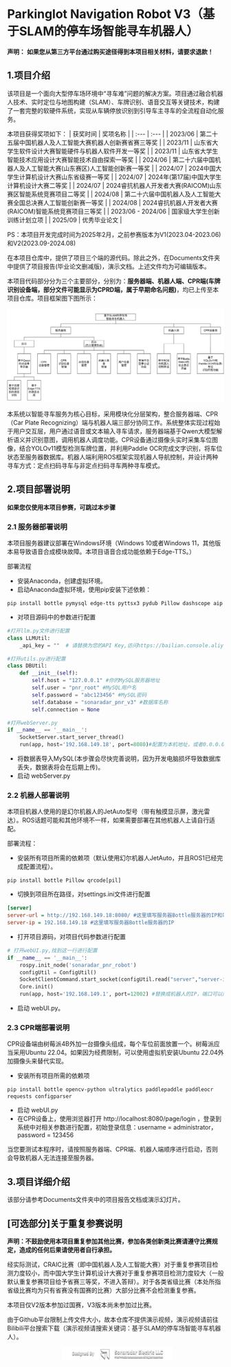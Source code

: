 # Parkinglot Navigation Robot V3（基于SLAM的停车场智能寻车机器人）

**声明：**
**如果您从第三方平台通过购买途径得到本项目相关材料，请要求退款！**

## 1.项目介绍
该项目是一个面向大型停车场环境中“寻车难”问题的解决方案。项目通过融合机器人技术、实时定位与地图构建（SLAM）、车牌识别、语音交互等关键技术，构建了一套完整的软硬件系统，实现从车辆停放识别到引导车主寻车的全流程自动化服务。

本项目获得奖项如下：
| 获奖时间 | 奖项名称 |
| :--- | :--- |
| 2023/06 | 第二十五届中国机器人及人工智能大赛机器人创新赛省赛三等奖 |
| 2023/11 | 山东省大学生软件设计大赛智能硬件与机器人软件开发一等奖 |
| 2023/11 | 山东省大学生智能技术应用设计大赛智能技术自由探索一等奖 |
| 2024/06 | 第二十六届中国机器人及人工智能大赛(山东赛区)人工智能创新赛一等奖 |
| 2024/07 | 2024中国大学生计算机设计大赛山东省级赛一等奖 |
| 2024/07 | 2024年(第17届)中国大学生计算机设计大赛二等奖 |
| 2024/07 | 2024睿抗机器人开发者大赛(RAICOM)山东赛区智能系统竞赛项目二等奖 |
| 2024/08 | 第二十六届中国机器人及人工智能大赛全国总决赛人工智能创新赛一等奖 |
| 2024/08 | 2024睿抗机器人开发者大赛(RAICOM)智能系统竞赛项目三等奖 |
| 2023/06 - 2024/06 | 国家级大学生创新训练计划立项 |
| 2025/09 | 优秀毕业论文 |

PS：本项目开发完成时间为2025年2月，之前参赛版本为V1(2023.04-2023.06)和V2(2023.09-2024.08)

在本项目仓库中，提供了项目三个端的源代码。除此之外，在Documents文件夹中提供了项目报告(毕业论文删减版)，演示文档。上述文件均为可编辑版本。

本项目代码部分分为三个主要部分，分别为：**服务器端、机器人端、CPR端(车牌识别设备端，部分文件可能显示为CPRD端，属于早期命名问题)**，均已上传至本项目仓库。项目框架图下图所示：

![项目框架图](https://github.com/sonaradarcn/Parkinglot-Navigation-Robot-V3/blob/main/Picture/4-1.png?raw=true)

本系统以智能寻车服务为核心目标，采用模块化分层架构，整合服务器端、CPR（Car Plate Recognizing）端与机器人端三部分协同工作。系统整体实现过程始于用户交互层，用户通过语音或文本输入寻车请求，服务器端基于Qwen大模型解析语义并识别意图，调用机器人调度功能。CPR设备通过摄像头实时采集车位图像，结合YOLOv11模型检测车牌位置，并利用Paddle OCR完成文字识别，将车位状态至服务器数据库。机器人端利用ROS框架实现机器人导航控制，并设计两种寻车方式：定点扫码寻车与非定点扫码寻车两种寻车模式。

## 2.项目部署说明
**如果您仅使用本项目参赛，可跳过本步骤**
### 2.1 服务器部署说明
本项目服务器建议部署在Windows环境（Windows 10或者Windows 11，其他版本易导致语音合成模块故障。本项目语音合成功能依赖于Edge-TTS。）

部署流程
- 安装Anaconda，创建虚拟环境。
- 启动Anaconda虚拟环境，使用pip安装下述依赖：
```pip
pip install bottle pymysql edge-tts pyttsx3 pydub Pillow dashscope aip
```
- 对项目源码中的参数进行配置
```python
#打开llm.py文件进行配置
class LLMUtil: 
    _api_key = ""  # 请替换为您的API Key,访问https://bailian.console.aliyun.com/?spm=5176.29597918.J_SEsSjsNv72yRuRFS2VknO.2.1e8c7ca0RPxxIZ#/efm/model_center申请
```
```python
#打开utils.py进行配置
class DBUtil:
    def __init__(self):
        self.host = "127.0.0.1" #你的MySQL服务器地址
        self.user = "pnr_root" #MySQL用户名
        self.password = "abc123456" #MySQL密码
        self.database = "sonaradar_pnr_v3" #数据库名称
        self.connection = None
```
```python
#打开webServer.py
if __name__ == '__main__':
    SocketServer.start_server_thread()
    run(app, host='192.168.149.18', port=8080)#配置为本机地址，或者0.0.0.0
```
- 将数据表导入MySQL(本步骤会尽快完善说明，因为开发电脑损坏导致数据库丢失，数据表将会在后期上传)。
- 启动 webServer.py
### 2.2 机器人部署说明
本项目机器人使用的是幻尔机器人的JetAuto型号（带有触摸显示屏，激光雷达）。ROS话题可能和其他环境不一样，如果需要部署在其他机器人上请自行适配。

部署流程：

- 安装所有项目所需的依赖项（默认使用幻尔机器人JetAuto，并且ROS1已经完成配置流程）。
```pip
pip install bottle Pillow qrcode[pil]
```
- 切换到项目所在路径，对settings.ini文件进行配置
```ini
[server]
server-url = http://192.168.149.18:8080/ #这里填写服务器Bottle服务器的IP和端口
server-ip = 192.168.149.18 #这里填写服务器Bottle服务器的IP
```
- 打开项目源码，对项目代码参数进行配置
```python
# 打开webUI.py,找到这一行进行配置
if __name__ == '__main__':
    rospy.init_node('sonaradar_pnr_robot')
    configUtil = ConfigUtil()
    SocketClientCommand.start_socket(configUtil.read("server","server-ip"), 12000)
    Core.init()
    run(app, host='192.168.149.1', port=12002) #替换成机器人的IP，端口可以随意调整
```
- 启动 webUI.py。
### 2.3 CPR端部署说明
CPR设备端由树莓派4B外加一台摄像头组成，每个车位前面放置一个。树莓派应当采用Ubuntu 22.04。如果因为经费限制，可以使用虚拟机安装Ubuntu 22.04外加摄像头来替代实现。
- 安装所有项目所需的依赖项
```pip
pip install bottle opencv-python ultralytics paddlepaddle paddleocr requests configparser
```
- 启动 webUI.py
- 在CPR设备上，使用浏览器打开 http://localhost:8080/page/login ，登录到系统中对相关参数进行配置，初始登录信息：username = administrator，password = 123456

当您要测试本程序时，请按照服务器端、CPR端、机器人端顺序进行启动，否则会导致机器人无法连接至服务器。

## 3.项目详细介绍
该部分请参考Documents文件夹中的项目报告文档或演示幻灯片。

## [可选部分]关于重复参赛说明
**声明：不鼓励使用本项目重复参加其他比赛，参加各类创新类比赛请遵守比赛规定，造成的任何后果请使用者自行承担。**

经实际测试，CRAIC比赛（即中国机器人及人工智能大赛）对于重复参赛项目检测力度较小，而中国大学生计算机设计大赛对于重复参赛项目检测力度较大（一般默认重复参赛项目给予省赛三等奖，不进入答辩）。对于各类省级比赛（本处所指省级比赛均为只有省赛没有国赛的比赛）大部分比赛不会检测重复参赛。

本项目仅V2版本参加过国赛，V3版本尚未参加过比赛。

由于Github平台限制上传文件大小，故本仓库不提供演示视频，演示视频请前往Bilibili平台搜索下载（演示视频请搜索关键词：基于SLAM的停车场智能寻车机器人）。


<p align="center" style="font-size:12px;font-weight:bold">
    <img src="https://github.com/sonaradarcn/Sonaradar_Copyright_Assets/blob/main/SEL%20LOGO%20github%20copyright.png?raw=true" alt="描述" style="height:32px;align-content:center;margin-left:10px;">
</p>








